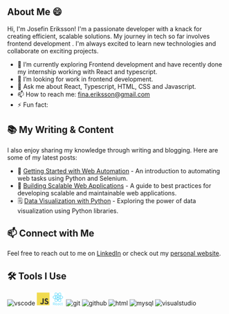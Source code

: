 

## About Me 😄

Hi, I'm Josefin Eriksson! I'm a passionate developer with a knack for creating efficient, scalable solutions. My journey in tech so far involves frontend development . I'm always excited to learn new technologies and collaborate on exciting projects.


- 🌱 I’m currently exploring Frontend development and have recently done my internship working with React and typescript.
- 🤝 I’m looking for work in frontend development.
- 💬 Ask me about React, Typescript, HTML, CSS and Javascript.
- 📫 How to reach me: [fina.eriksson@gmail.com](fina.eriksson@gmail.com)
- ⚡ Fun fact: 

## 📚 My Writing & Content

I also enjoy sharing my knowledge through writing and blogging. Here are some of my latest posts:

- 📝 [Getting Started with Web Automation](https://medium.com/@silentBob/getting-started-with-web-automation) - An introduction to automating web tasks using Python and Selenium.
- 📖 [Building Scalable Web Applications](https://medium.com/@silentBob/building-scalable-web-applications) - A guide to best practices for developing scalable and maintainable web applications.
- 🗒️ [Data Visualization with Python](https://medium.com/@silentBob/data-visualization-with-python) - Exploring the power of data visualization using Python libraries.

## 📫 Connect with Me

Feel free to reach out to me on [LinkedIn](https://www.linkedin.com/in/josefin-eriksson-18055b4/) or check out my [personal website](https://silentbob.dev).

## 🛠️ Tools I Use

<p align="left">
<img src="https://cdn.jsdelivr.net/gh/devicons/devicon/icons/vscode/vscode-original.svg" alt="vscode" width="30" height="30"/>
<img src="https://raw.githubusercontent.com/devicons/devicon/master/icons/javascript/javascript-original.svg" alt="javascript" width="30" height="30" />
<img src="https://raw.githubusercontent.com/devicons/devicon/master/icons/react/react-original-wordmark.svg" alt="react" width="30" height="30" />
<!-- <img src="https://cdn.jsdelivr.net/gh/devicons/devicon/icons/python/python-original.svg" alt="python" width="30" height="30"/> -->
<!-- <img src="https://cdn.jsdelivr.net/gh/devicons/devicon/icons/docker/docker-original.svg" alt="docker" width="30" height="30"/> -->
<img src="https://cdn.jsdelivr.net/gh/devicons/devicon/icons/git/git-original.svg" alt="git" width="30" height="30"/>
<img src="https://cdn.jsdelivr.net/gh/devicons/devicon/icons/github/github-original-wordmark.svg" alt="github" width="30" height="30"/>
<img src="https://cdn.jsdelivr.net/gh/devicons/devicon@latest/icons/html5/html5-original-wordmark.svg" alt="html" width="30" height="30"/>
<img src="https://cdn.jsdelivr.net/gh/devicons/devicon/icons/mysql/mysql-original-wordmark.svg" alt="mysql" width="30" height="30"/>
<img src="https://cdn.jsdelivr.net/gh/devicons/devicon/icons/visualstudio/visualstudio-plain.svg" alt="visualstudio" width="30" height="30"/>
</p>

